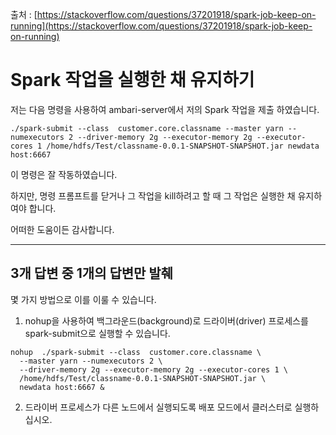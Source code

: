 출처 : [https://stackoverflow.com/questions/37201918/spark-job-keep-on-running](https://stackoverflow.com/questions/37201918/spark-job-keep-on-running)

# Spark 작업을 실행한 채 유지하기

저는 다음 명령을 사용하여 ambari-server에서 저의 Spark 작업을 제출 하였습니다.

```shell
./spark-submit --class  customer.core.classname --master yarn --numexecutors 2 --driver-memory 2g --executor-memory 2g --executor-cores 1 /home/hdfs/Test/classname-0.0.1-SNAPSHOT-SNAPSHOT.jar newdata host:6667
```

이 명령은 잘 작동하였습니다.

하지만, 명령 프롬프트를 닫거나 그 작업을 kill하려고 할 때 그 작업은 실행한 채 유지하여야 합니다.

어떠한 도움이든 감사합니다.

---

## 3개 답변 중 1개의 답변만 발췌

몇 가지 방법으로 이를 이룰 수 있습니다.

1) nohup을 사용하여 백그라운드(background)로 드라이버(driver) 프로세스를 spark-submit으로 실행할 수 있습니다.

```shell
nohup  ./spark-submit --class  customer.core.classname \
  --master yarn --numexecutors 2 \
  --driver-memory 2g --executor-memory 2g --executor-cores 1 \
  /home/hdfs/Test/classname-0.0.1-SNAPSHOT-SNAPSHOT.jar \
  newdata host:6667 &
```

2) 드라이버 프로세스가 다른 노드에서 실행되도록 배포 모드에서 클러스터로 실행하십시오.
